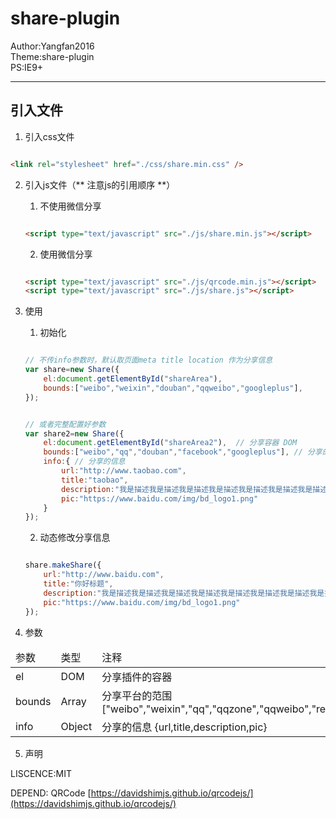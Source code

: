 # share-plugin  

Author:Yangfan2016  
Theme:share-plugin    
PS:IE9+   

------------------------

## 引入文件  

1. 引入css文件  
  

```html

<link rel="stylesheet" href="./css/share.min.css" />

```


2. 引入js文件（** 注意js的引用顺序 **） 

    1. 不使用微信分享  

    ```html  

    <script type="text/javascript" src="./js/share.min.js"></script>

    ```

    2. 使用微信分享  

    ```html  

    <script type="text/javascript" src="./js/qrcode.min.js"></script>
    <script type="text/javascript" src="./js/share.js"></script>

    ```



3. 使用

    1. 初始化

    ```js

    // 不传info参数时，默认取页面meta title location 作为分享信息
    var share=new Share({
        el:document.getElementById("shareArea"),
        bounds:["weibo","weixin","douban","qqweibo","googleplus"],
    });


    // 或者完整配置好参数
    var share2=new Share({
        el:document.getElementById("shareArea2"),  // 分享容器 DOM
        bounds:["weibo","qq","douban","facebook","googleplus"], // 分享的平台范围
        info:{ // 分享的信息
            url:"http://www.taobao.com",
            title:"taobao",
            description:"我是描述我是描述我是描述我是描述我是描述我是描述我是描述我是描述我是描述我是描述",
            pic:"https://www.baidu.com/img/bd_logo1.png"
        }
    });

    ```

    2. 动态修改分享信息

    ```js

    share.makeShare({
        url:"http://www.baidu.com",
        title:"你好标题",
        description:"我是描述我是描述我是描述我是描述我是描述我是描述我是描述我是描述我是描述我是描述",
        pic:"https://www.baidu.com/img/bd_logo1.png"
    });

    ```
4. 参数

<table>
        <thead>
            <tr>
                <td>参数</td>
                <td>类型</td>
                <td>注释</td>
            </tr>
        </thead>
        <tbody>
            <tr>
                <td>el</td>
                <td>DOM</td>
                <td>分享插件的容器</td>
            </tr>
            <tr>
                <td>bounds</td>
                <td>Array</td>
                <td>分享平台的范围 ["weibo","weixin","qq","qqzone","qqweibo","renren","douban","facebook","googleplus"]</td>
            </tr>
            <tr>
                <td>info</td>
                <td>Object</td>
                <td>分享的信息 {url,title,description,pic}</td>
            </tr>
        </tbody>
    </table>

5. 声明

LISCENCE:MIT   

DEPEND: QRCode [https://davidshimjs.github.io/qrcodejs/](https://davidshimjs.github.io/qrcodejs/)  
